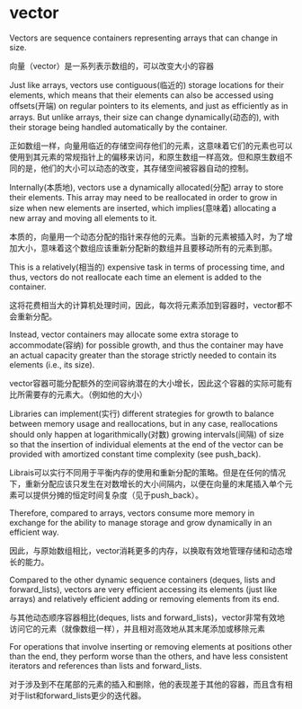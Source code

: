 # vector

Vectors are sequence containers representing arrays that can change in size.

向量（vector）是一系列表示数组的，可以改变大小的容器

Just like arrays, vectors use contiguous(临近的) storage locations for their elements, which means that their elements can also be accessed using offsets(开端) on regular pointers to its elements, and just as efficiently as in arrays. But unlike arrays, their size can change dynamically(动态的), with their storage being handled automatically by the container.

正如数组一样，向量用临近的存储空间存他们的元素，这意味着它们的元素也可以使用到其元素的常规指针上的偏移来访问，和原生数组一样高效。但和原生数组不同的是，他们的大小可以动态的改变，其存储空间被容器自动的控制。

Internally(本质地), vectors use a dynamically allocated(分配) array to store their elements. This array may need to be reallocated in order to grow in size when new elements are inserted, which implies(意味着) allocating a new array and moving all elements to it.

本质的，向量用一个动态分配的指针来存他的元素。当新的元素被插入时，为了增加大小，意味着这个数组应该重新分配新的数组并且要移动所有的元素到那。

 This is a relatively(相当的) expensive task in terms of processing time, and thus, vectors do not reallocate each time an element is added to the container.

这将花费相当大的计算机处理时间，因此，每次将元素添加到容器时，vector都不会重新分配。

Instead, vector containers may allocate some extra storage to accommodate(容纳) for possible growth, and thus the container may have an actual capacity greater than the storage strictly needed to contain its elements (i.e., its size). 

vector容器可能分配额外的空间容纳潜在的大小增长，因此这个容器的实际可能有比所需要存的元素大。（例如他的大小）

Libraries can implement(实行) different strategies for growth to balance between memory usage and reallocations, but in any case, reallocations should only happen at logarithmically(对数) growing intervals(间隔) of size so that the insertion of individual elements at the end of the vector can be provided with amortized constant time complexity (see push_back).

Librais可以实行不同用于平衡内存的使用和重新分配的策略。但是在任何的情况下，重新分配应该只发生在对数增长的大小间隔内，以便在向量的末尾插入单个元素可以提供分摊的恒定时间复杂度（见于push_back）。

Therefore, compared to arrays, vectors consume more memory in exchange for the ability to manage storage and grow dynamically in an efficient way.

因此，与原始数组相比，vector消耗更多的内存，以换取有效地管理存储和动态增长的能力。

Compared to the other dynamic sequence containers (deques, lists and forward_lists), vectors are very efficient accessing its elements (just like arrays) and relatively efficient adding or removing elements from its end. 

与其他动态顺序容器相比(deques, lists and forward_lists)，vector非常有效地访问它的元素（就像数组一样），并且相对高效地从其末尾添加或移除元素

For operations that involve inserting or removing elements at positions other than the end, they perform worse than the others, and have less consistent iterators and references than lists and forward_lists.

对于涉及到不在尾部的元素的插入和删除，他的表现差于其他的容器，而且含有相对于list和forward_lists更少的迭代器。